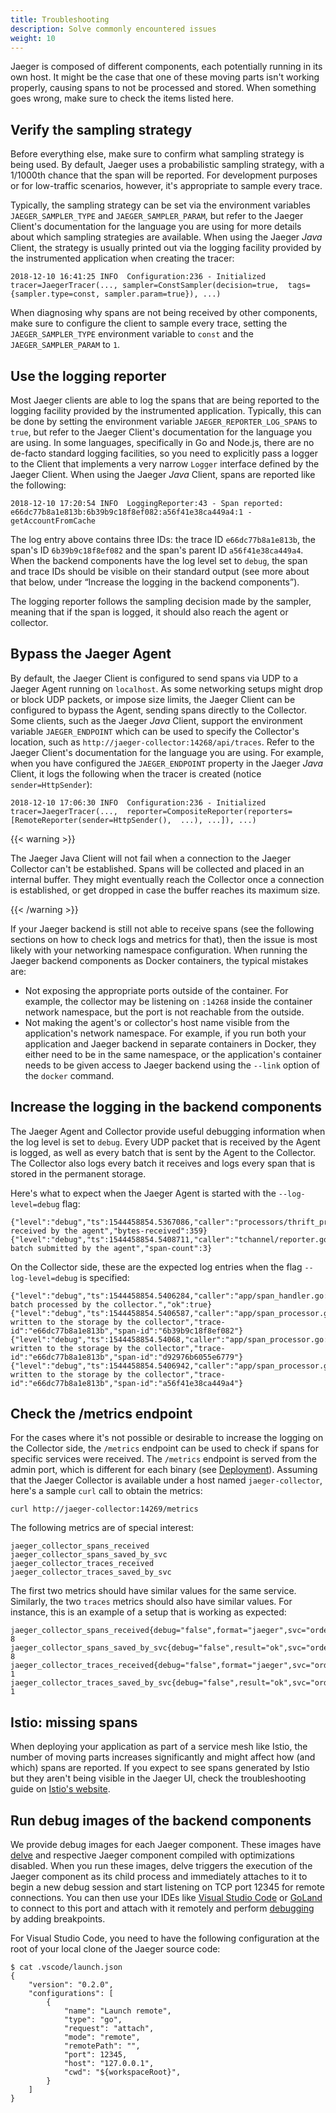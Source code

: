 ```yaml
---
title: Troubleshooting
description: Solve commonly encountered issues
weight: 10
---
```


Jaeger is composed of different components, each potentially running in its own host. It might be the case that one of these moving parts isn't working properly, causing spans to not be processed and stored. When something goes wrong, make sure to check the items listed here.

## Verify the sampling strategy

Before everything else, make sure to confirm what sampling strategy is being used. By default, Jaeger uses a probabilistic sampling strategy, with a 1/1000th chance that the span will be reported. For development purposes or for low-traffic scenarios, however, it's appropriate to sample every trace.

Typically, the sampling strategy can be set via the environment variables `JAEGER_SAMPLER_TYPE` and `JAEGER_SAMPLER_PARAM`, but refer to the Jaeger Client's documentation for the language you are using for more details about which sampling strategies are available. When using the Jaeger _Java_ Client, the strategy is usually printed out via the logging facility provided by the instrumented application when creating the tracer:

    2018-12-10 16:41:25 INFO  Configuration:236 - Initialized  tracer=JaegerTracer(..., sampler=ConstSampler(decision=true,  tags={sampler.type=const, sampler.param=true}), ...)

When diagnosing why spans are not being received by other components, make sure to configure the client to sample every trace, setting the `JAEGER_SAMPLER_TYPE` environment variable to `const` and the `JAEGER_SAMPLER_PARAM` to `1`.

## Use the logging reporter

Most Jaeger clients are able to log the spans that are being reported to the logging facility provided by the instrumented application. Typically, this can be done by setting the environment variable `JAEGER_REPORTER_LOG_SPANS` to `true`, but refer to the Jaeger Client's documentation for the language you are using. In some languages, specifically in Go and Node.js, there are no de-facto standard logging facilities, so you need to explicitly pass a logger to the Client that implements a very narrow `Logger` interface defined by the Jaeger Client. When using the Jaeger _Java_ Client, spans are reported like the following:

    2018-12-10 17:20:54 INFO  LoggingReporter:43 - Span reported:  e66dc77b8a1e813b:6b39b9c18f8ef082:a56f41e38ca449a4:1 -  getAccountFromCache

The log entry above contains three IDs: the trace ID `e66dc77b8a1e813b`, the span's ID `6b39b9c18f8ef082` and the span's parent ID `a56f41e38ca449a4`. When the backend components have the log level set to `debug`, the span and trace IDs should be visible on their standard output (see more about that below, under “Increase the logging in the backend components”).

The logging reporter follows the sampling decision made by the sampler, meaning that if the span is logged, it should also reach the agent or collector.

## Bypass the Jaeger Agent

By default, the Jaeger Client is configured to send spans via UDP to a Jaeger Agent running on `localhost`. As some networking setups might drop or block UDP packets, or impose size limits, the Jaeger Client can be configured to bypass the Agent, sending spans directly to the Collector. Some clients, such as the Jaeger _Java_ Client, support the environment variable `JAEGER_ENDPOINT` which can be used to specify the Collector's location, such as `http://jaeger-collector:14268/api/traces`. Refer to the Jaeger Client's documentation for the language you are using. For example, when you have configured the `JAEGER_ENDPOINT` property in the Jaeger _Java_ Client, it logs the following when the tracer is created (notice `sender=HttpSender`):

    2018-12-10 17:06:30 INFO  Configuration:236 - Initialized  tracer=JaegerTracer(...,  reporter=CompositeReporter(reporters=[RemoteReporter(sender=HttpSender(),  ...), ...]), ...)

{{< warning >}}

The Jaeger Java Client will not fail when a connection to the Jaeger Collector can't be established. Spans will be collected and placed in an internal buffer. They might eventually reach the Collector once a connection is established, or get dropped in case the buffer reaches its maximum size.

{{< /warning >}}

If your Jaeger backend is still not able to receive spans (see the following sections on how to check logs and metrics for that), then the issue is most likely with your networking namespace configuration. When running the Jaeger backend components as Docker containers, the typical mistakes are:

  * Not exposing the appropriate ports outside of the container. For example, the collector may be listening on `:14268` inside the container network namespace, but the port is not reachable from the outside.
  * Not making the agent's or collector's host name visible from the application's network namespace. For example, if you run both your application and Jaeger backend in separate containers in Docker, they either need to be in the same namespace, or the application's container needs to be given access to Jaeger backend using the `--link` option of the `docker` command.

## Increase the logging in the backend components

The Jaeger Agent and Collector provide useful debugging information when the log level is set to `debug`. Every UDP packet that is received by the Agent is logged, as well as every batch that is sent by the Agent to the Collector. The Collector also logs every batch it receives and logs every span that is stored in the permanent storage.

Here's what to expect when the Jaeger Agent is started with the `--log-level=debug` flag:

    {"level":"debug","ts":1544458854.5367086,"caller":"processors/thrift_processor.go:113","msg":"Span(s) received by the agent","bytes-received":359}
    {"level":"debug","ts":1544458854.5408711,"caller":"tchannel/reporter.go:133","msg":"Span batch submitted by the agent","span-count":3}

On the Collector side, these are the expected log entries when the flag `--log-level=debug` is specified:

    {"level":"debug","ts":1544458854.5406284,"caller":"app/span_handler.go:90","msg":"Span batch processed by the collector.","ok":true}
    {"level":"debug","ts":1544458854.5406587,"caller":"app/span_processor.go:105","msg":"Span written to the storage by the collector","trace-id":"e66dc77b8a1e813b","span-id":"6b39b9c18f8ef082"}
    {"level":"debug","ts":1544458854.54068,"caller":"app/span_processor.go:105","msg":"Span written to the storage by the collector","trace-id":"e66dc77b8a1e813b","span-id":"d92976b6055e6779"}
    {"level":"debug","ts":1544458854.5406942,"caller":"app/span_processor.go:105","msg":"Span written to the storage by the collector","trace-id":"e66dc77b8a1e813b","span-id":"a56f41e38ca449a4"}

## Check the /metrics endpoint

For the cases where it's not possible or desirable to increase the logging on the Collector side, the `/metrics` endpoint can be used to check if spans for specific services were received. The `/metrics` endpoint is served from the admin port, which is different for each binary (see [Deployment](../deployment/)). Assuming that the Jaeger Collector is available under a host named `jaeger-collector`, here's a sample `curl` call to obtain the metrics:

    curl http://jaeger-collector:14269/metrics

The following metrics are of special interest:

    jaeger_collector_spans_received
    jaeger_collector_spans_saved_by_svc
    jaeger_collector_traces_received
    jaeger_collector_traces_saved_by_svc

The first two metrics should have similar values for the same service. Similarly, the two `traces` metrics should also have similar values. For instance, this is an example of a setup that is working as expected:

    jaeger_collector_spans_received{debug="false",format="jaeger",svc="order"} 8
    jaeger_collector_spans_saved_by_svc{debug="false",result="ok",svc="order"} 8
    jaeger_collector_traces_received{debug="false",format="jaeger",svc="order"} 1
    jaeger_collector_traces_saved_by_svc{debug="false",result="ok",svc="order"} 1

## Istio: missing spans

When deploying your application as part of a service mesh like Istio, the number of moving parts increases significantly and might affect how (and which) spans are reported. If you expect to see spans generated by Istio but they aren't being visible in the Jaeger UI, check the troubleshooting guide on [Istio's website](https://istio.io/faq/distributed-tracing/#no-tracing).

## Run debug images of the backend components

We provide debug images for each Jaeger component. These images have [delve](https://github.com/go-delve/delve) and respective Jaeger component compiled with optimizations disabled. When you run these images, delve triggers the execution of the Jaeger component as its child process and immediately attaches to it to begin a new debug session and start listening on TCP port 12345 for remote connections. You can then use your IDEs like [Visual Studio Code](https://code.visualstudio.com/) or [GoLand](https://www.jetbrains.com/go/) to connect to this port and attach with it remotely and perform [debugging](https://golangforall.com/en/post/go-docker-delve-remote-debug.html) by adding breakpoints.

For Visual Studio Code, you need to have the following configuration at the root of your local clone of the Jaeger source code:

    $ cat .vscode/launch.json
    {
        "version": "0.2.0",
        "configurations": [
            {
                "name": "Launch remote",
                "type": "go",
                "request": "attach",
                "mode": "remote",
                "remotePath": "",
                "port": 12345,
                "host": "127.0.0.1",
                "cwd": "${workspaceRoot}",
            }
        ]
    }
